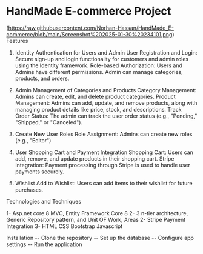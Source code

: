 # HandMade E-commerce Project
(https://raw.githubusercontent.com/Norhan-Hassan/HandMade_E-commerce/blob/main/Screenshot%202025-01-30%20234101.png)
Features

1. Identity Authentication for Users and Admin
    User Registration and Login: Secure sign-up and login functionality for customers and admin roles using the Identity framework.
    Role-based Authorization: Users and Admins have different permissions. Admin can manage categories, products, and orders.

2. Admin Management of Categories and Products
      Category Management: Admins can create, edit, and delete product categories.
      Product Management: Admins can add, update, and remove products, along with managing product details like price, stock, and descriptions.
      Track Order Status: The admin can track the user order status (e.g., "Pending," "Shipped," or "Canceled").
   
4. Create New User Roles
      Role Assignment: Admins can create new roles (e.g., "Editor")

6. User Shopping Cart and Payment Integration
     Shopping Cart: Users can add, remove, and update products in their shopping cart.
     Stripe Integration: Payment processing through Stripe is used to handle user payments securely.
    
8. Wishlist
    Add to Wishlist: Users can add items to their wishlist for future purchases.


Technologies and Techniques

1- Asp.net core 8 MVC, Entity Framework Core 8
2- 3 n-tier architecture, Generic Repository pattern, and Unit OF Work, Areas
2- Stripe Payment Integration
3- HTML CSS Bootstrap Javascript 



Installation
-- Clone the repository
-- Set up the database
-- Configure app settings
-- Run the application
